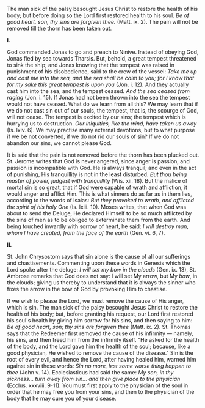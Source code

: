 
The man sick of the palsy besought Jesus Christ to restore the health of his body; but before doing so the Lord first restored health to his soul. *Be of good heart, son, thy sins are forgiven thee.* (Matt. ix. 2). The pain will not be removed till the thorn has been taken out.

**I\.**

God commanded Jonas to go and preach to Ninive. Instead of obeying God, Jonas fled by sea towards Tharsis. But, behold, a great tempest threatened to sink the ship; and Jonas knowing that the tempest was raised in punishment of his disobedience, said to the crew of the vessel: *Take me up and cast me into the sea, and the sea shall be calm to you; for I know that for my sake this great tempest is upon you* (Jon. i. 12). And they actually cast him into the sea, and the tempest ceased. *And the sea ceased from raging* (Jon. i. 15). If Jonas had not been thrown into the sea the tempest would not have ceased. What do we learn from all this? We may learn that if we do not cast sin out of our souls, the tempest, that is, the scourge of God, will not cease. The tempest is excited by our sins; the tempest which is hurrying us to destruction. *Our iniquities, like the wind, have taken us away* (Is. lxiv. 6). We may practise many external devotions, but to what purpose if we be not converted, if we do not rid our souls of sin? If we do not abandon our sins, we cannot please God.

It is said that the pain is not removed before the thorn has been plucked out. St. Jerome writes that God is never angered, since anger is passion, and passion is incompatible with God. He is always tranquil; and even in the act of punishing, His tranquillity is not in the least disturbed. *But thou being master of power, judgest with tranquillity* (Wis. xii. 18). But the malice of mortal sin is so great, that if God were capable of wrath and affliction, it would anger and afflict Him. This is what sinners do as far as in them lies, according to the words of Isaias: *But they provoked to wrath, and afflicted the spirit of his holy One* (Is. lxiii. 10). Moses writes, that when God was about to send the Deluge, He declared Himself to be so much afflicted by the sins of men as to be obliged to exterminate them from the earth. And being touched inwardly with sorrow of heart, he said: *I will destroy man, whom I have created, from the face of the earth* (Gen. vi. 6, 7).

**II\.**

St. John Chrysostom says that sin alone is the cause of all our sufferings and chastisements. Commenting upon these words in Genesis which the Lord spoke after the deluge: *I will set my bow in the clouds* (Gen. ix. 13), St. Ambrose remarks that God does not say: I will set My arrow, but My *bow*, in the clouds; giving us thereby to understand that it is always the sinner who fixes the arrow in the bow of God by provoking Him to chastise.

If we wish to please the Lord, we must remove the cause of His anger, which is sin. The man sick of the palsy besought Jesus Christ to restore the health of his body; but, before granting his request, our Lord first restored his soul\'s health by giving him sorrow for his sins, and then saying to him: *Be of good heart, son; thy sins are forgiven thee* (Matt. ix. 2). St. Thomas says that the Redeemer first removed the cause of his infirmity — namely, his sins, and then freed him from the infirmity itself. \"He asked for the health of the body, and the Lord gave him the health of the soul; because, like a good physician, He wished to remove the cause of the disease.\" Sin is the root of every evil, and hence the Lord, after having healed him, warned him against sin in these words: *Sin no more, lest some worse thing happen to thee* (John v. 14). Ecclesiasticus had said the same: *My son, in thy sickness... turn away from sin... and then give place to the physician* (Ecclus. xxxviii. 9-11). You must first apply to the physician of the soul in order that he may free you from your sins, and then to the physician of the body that he may cure you of your disease.

